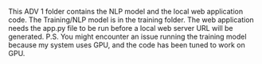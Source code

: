 This ADV 1 folder contains the NLP model and the local web application code.
The Training/NLP model is in the training folder.
The web application needs the app.py file to be run before a local web server URL will be generated.
P.S. You might encounter an issue running the training model because my system uses GPU, and the code has been tuned to work on GPU.
